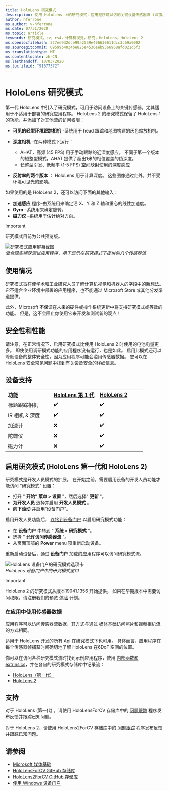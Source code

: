 ```yaml
---
title: HoloLens 研究模式
description: 使用 HoloLens 上的研究模式，应用程序可以访问关键设备传感器流 (深度、环境跟踪和反射率) 。
author: hferrone
ms.author: v-hferrone
ms.date: 07/31/2020
ms.topic: article
keywords: 研究模式，cv，rs4，计算机视觉，研究，HoloLens，HoloLens 2
ms.openlocfilehash: 327ee932dce99a2559e406630611dcc3c69a0002
ms.sourcegitcommit: 09599b4034be825e4536eeb9566968afd021d5f3
ms.translationtype: MT
ms.contentlocale: zh-CN
ms.lasthandoff: 10/03/2020
ms.locfileid: "91677372"
---
```

# <a name="hololens-research-mode"></a>HoloLens 研究模式

第一代 HoloLens 中引入了研究模式，可用于访问设备上的关键传感器，尤其适用于不适用于部署的研究应用程序。  HoloLens 2 的研究模式保留了 HoloLens 1 的功能，并添加了对其他流的访问权限：

* **可见的轻型环境跟踪相机** -系统用于 head 跟踪和地图构建的灰色缩放相机。
* **深度相机** –在两种模式下运行：  
    + AHAT，高频 (45 FPS) 用于手动跟踪的近深度感应。 不同于第一个版本的短整型模式，AHAT 提供了超出1米的相位覆盖的伪深度。 
    + 长整型引发、低频率 (1-5 FPS) [空间映射](../../design/spatial-mapping.md)使用的深度感应

* **反射率的两个版本** ： HoloLens 用于计算深度。 这些图像通过红外，并不受环境可见光的影响。

如果使用的是 HoloLens 2，还可以访问下面的其他输入：

* **加速感应** 程序–由系统用来确定沿 X、Y 和 Z 轴和重心的线性加速度。
* **Gyro** –系统用来确定旋转。
* **磁力仪** –系统用于估计绝对方向。

> [!IMPORTANT]
> 研究模式目前为公共预览版。 

![研究模式应用屏幕截图](images/sensor-stream-viewer.jpg)<br>
*混合现实捕获测试应用程序，用于显示在研究模式下提供的八个传感器流*

## <a name="usage"></a>使用情况

研究模式旨在使学术和工业研究人员了解计算机视觉和机器人的字段中的新想法。  它不适合企业环境中部署的应用程序，也不能通过 Microsoft Store 或其他分发渠道提供。

此外，Microsoft 不保证在未来的硬件或操作系统更新中将支持研究模式或等效的功能。 但是，这不会阻止你使用它来开发和测试新的观点！

## <a name="security-and-performance"></a>安全性和性能

请注意，在正常情况下，启用研究模式比使用 HoloLens 2 时使用的电池电量更多。 即使使用调研模式功能的应用程序没有运行，也是如此。  启用此模式还可以降低设备的整体安全性，因为应用程序可能会滥用传感器数据。  您可以在 [HoloLens 安全常见问题](https://docs.microsoft.com/hololens/hololens-faq-security)中找到有关设备安全的详细信息。  

## <a name="device-support"></a>设备支持
<table>
    <colgroup>
    <col width="33%" />
    <col width="33%" />
    <col width="33%" /> </colgroup>
    <tr>
        <td><strong>功能</strong></td>
        <td><a href="https://docs.microsoft.com/hololens/hololens1-hardware"><strong>HoloLens 第 1 代</strong></a></td>
        <td><a href="https://docs.microsoft.com/hololens/hololens2-hardware"><strong>HoloLens 2</strong></a></td>
    </tr>
     <tr>
        <td>标题跟踪相机</td>
        <td>✔️</td>
        <td>✔️</td>
    </tr>
    <tr>
        <td>IR 相机 & 深度</td>
        <td>✔️</td>
        <td>✔️</td>
    </tr>
    <tr>
        <td>加速计</td>
        <td>❌</td>
        <td>✔️</td>
    </tr>
    <tr>
        <td>陀螺仪</td>
        <td>❌</td>
        <td>✔️</td>
    </tr>
    <tr>
        <td>磁力计</td>
        <td>❌</td>
        <td>✔️</td>
    </tr>
</table>

## <a name="enabling-research-mode-hololens-1st-gen-and-hololens-2"></a>启用研究模式 (HoloLens 第一代和 HoloLens 2) 

研究模式是开发人员模式的扩展。 在开始之前，需要启用设备的开发人员功能才能访问 "研究模式" 设置： 

* 打开 " **开始" 菜单 > 设置** "，然后选择" **更新** "。
* **为开发人员** 选择并启用 **开发人员模式** 。
* **向下滚动** 并启用“设备门户”。

启用开发人员功能后， [连接到设备门户](https://docs.microsoft.com/windows/uwp/debug-test-perf/device-portal-hololens) 以启用研究模式功能：

* 在 **设备门户** 中转到 " **系统 > 研究模式** "。
* 选择 " **允许访问传感器流** "。
* 从页面顶部的 **Power** menu 项重新启动设备。

重新启动设备后，通过 **设备门户** 加载的应用程序可以访问研究模式流。

![HoloLens 设备门户的研究模式选项卡](images/ResearchModeDevPortal.png)<br>
*HoloLens 设备门户中的研究模式窗口*

> [!IMPORTANT]
> HoloLens 2 的研究模式从版本19041.1356 开始提供。 如果在早期版本中需要访问权限，请注册我们的预览 [体验](https://docs.microsoft.com/hololens/hololens-insider) 计划。

### <a name="using-sensor-data-in-your-apps"></a>在应用中使用传感器数据

应用程序可以访问传感器流数据，其方式与通过 [媒体基础](https://msdn.microsoft.com/library/windows/desktop/ms694197)访问照片和视频相机流的方式相同。 

适用于 HoloLens 开发的所有 Api 在研究模式下也可用。 具体而言，应用程序在每个传感器帧捕获时间确切地了解 HoloLens 在6DoF 空间的位置。

你可以在访问各种研究模式流时找到示例应用程序，使用 [内部函数和 extrinsics](https://docs.microsoft.com/windows/mixed-reality/locatable-camera#locating-the-device-camera-in-the-world)，并在各自的研究模式存储库中记录流：
* [HoloLens（第一代）](https://github.com/Microsoft/HoloLensForCV)
* [HoloLens 2](https://github.com/microsoft/HoloLens2ForCV)

## <a name="support"></a>支持

对于 HoloLens (第一代) ，请使用 HoloLensForCV 存储库中的 [问题跟踪](https://github.com/Microsoft/HololensForCV/issues) 程序发布反馈并跟踪已知问题。

对于 HoloLens 2，请使用 HoloLens2ForCV 存储库中的 [问题跟踪](https://github.com/microsoft/HoloLens2ForCV/issues) 程序发布反馈并跟踪已知问题。

## <a name="see-also"></a>请参阅

* [Microsoft 媒体基础](https://msdn.microsoft.com/library/windows/desktop/ms694197)
* [HoloLensForCV GitHub 存储库](https://github.com/Microsoft/HoloLensForCV)
* [HoloLens2ForCV GitHub 存储库](https://github.com/microsoft/HoloLens2ForCV)
* [使用 Windows 设备门户](using-the-windows-device-portal.md)
